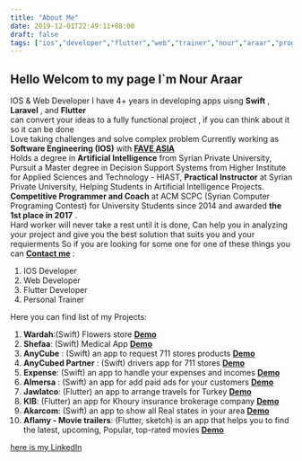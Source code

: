 ```yaml
---
title: "About Me"
date: 2019-12-01T22:49:11+08:00
draft: false
tags: ["ios","developer","flutter","web","trainer","nour","araar","programming"]
---
```


## Hello Welcom to my page I`m Nour Araar
IOS & Web Developer I have 4+ years in developing apps uisng **Swift** , **Laravel** , and  **Flutter**  
can convert your ideas to a fully functional project , if you can think about it so it can be done  
Love taking challenges and solve complex problem Currently working as **Software Engineering (IOS)** with [**FAVE ASIA**](https://www.myfave.com)  
Holds a degree in **Artificial Intelligence** from Syrian Private University, Pursuit a Master degree in Decision Support Systems from Higher Institute for Applied Sciences and Technology - HIAST, **Practical Instructor** at Syrian Private University, Helping Students in Artificial Intelligence Projects.  
**Competitive Programmer and Coach** at ACM SCPC (Syrian Computer Programing Contest) for University Students since 2014 and awarded **the 1st place in 2017** .  
Hard worker will never take a rest until it is done, Can help you in analyzing your project and give you the best solution that suits you and your requierments
So if you are looking for some one for one of these things you can [**Contact me**](/contact) :  
1. IOS Developer  
2. Web Developer  
3. Flutter Developer  
4. Personal Trainer  

Here you can find list of my Projects:  
1. **Wardah**:(Swift) Flowers store [**Demo**](https://apple.co/2ErgcVN)    
2. **Shefaa**: (Swift) Medical App	[**Demo**](https://bit.ly/2RilKHR)  
3. **AnyCube** : (Swift) an app to request 711 stores products [**Demo**](https://bit.ly/2F89zbK)   
4. **AnyCubed Partner** : (Swift) drivers app for 711 stores [**Demo**](https://bit.ly/2IfXeE9)  	
5. **Expense**: (Swift) an app to handle your expenses and incomes	[**Demo**](https://bit.ly/2F89vsw)  
6. **Almersa** : (Swift) an app for add paid ads for your customers [**Demo**](https://apple.co/2LiDpgB)  	
7. **Jawlatco**: (Flutter) an app to arrange travels for Turkey [**Demo**](https://bit.ly/2KTJpNp)  
8. **KIB**: (Flutter) an app for Khoury insurance brokerage company [**Demo**](https://bit.ly/2WLDIIt)  
9. **Akarcom**: (Swift) an app to show all Real states in your area [**Demo**](https://bit.ly/2XN38SF)  	
10. **Aflamy - Movie trailers**: (Flutter, sketch) is an app that helps you to find the latest, upcoming, Popular, top-rated movies [**Demo**](https://bit.ly/2r8lfXX)    
  
[here is my LinkedIn](https://www.linkedin.com/in/nour-araar/)
